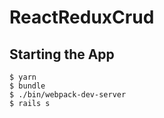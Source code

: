 # ReactReduxCrud

## Starting the App

```
$ yarn
$ bundle
$ ./bin/webpack-dev-server
$ rails s
```
